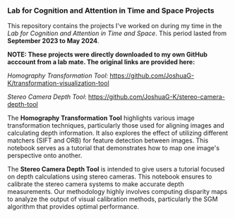 ### Lab for Cognition and Attention in Time and Space Projects

This repository contains the projects I've worked on during my time in the *Lab for Cognition and Attention in Time and Space*. This period lasted from **September 2023 to May 2024**.

**NOTE: These projects were directly downloaded to my own GitHub acccount from a lab mate. The original links are provided here:**

*Homography Transformation Tool:* https://github.com/JoshuaG-K/transformation-visualization-tool

*Stereo Camera Depth Tool*: https://github.com/JoshuaG-K/stereo-camera-depth-tool

The **Homography Transformation Tool** highlights various image transformation techniques, particularly those used for aligning images and calculating depth information. It also explores the effect of utilizing different matchers (SIFT and ORB) for feature detection between images. This notebook serves as a tutorial that demonstrates how to map one image's perspective onto another. 

The **Stereo Camera Depth Tool** is intended to give users a tutorial focused on depth calculations using stereo cameras. This notebook ensures to calibrate the stereo camera systems to make accurate depth measurements. Our methodology highly involves computing disparity maps to analyze the output of visual calibration methods, particularly the SGM algorithm that provides optimal performance. 